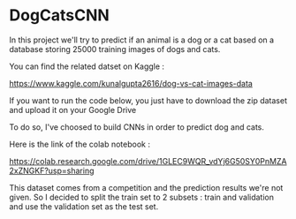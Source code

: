 # DogCatsCNN

In this project we'll try to predict if an animal is a dog or a cat based on a database storing 25000 training images of dogs and cats. 

You can find the related datset on Kaggle : 

https://www.kaggle.com/kunalgupta2616/dog-vs-cat-images-data

If you want to run the code below, you just have to download the zip dataset and upload it on your Google Drive

To do so, I've choosed to build CNNs in order to predict dog and cats. 

Here is the link of the colab notebook : 

https://colab.research.google.com/drive/1GLEC9WQR_vdYj6G50SY0PnMZA2xZNGKF?usp=sharing

This dataset comes from a competition and the prediction results we're not given. So I decided to split the train set to 2 subsets : train and validation and use the validation set as the test set. 
 

